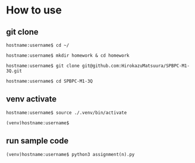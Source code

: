# How to use

## git clone

```terminal
hostname:username$ cd ~/

hostname:username$ mkdir homework & cd homework

hostname:username$ git clone git@github.com:HirokazuMatsuura/SPBPC-M1-3Q.git

hostname:username$ cd SPBPC-M1-3Q
```

## venv activate

```terminal
hostname:username$ source ./.venv/bin/activate

(venv)hostname:username$
```

## run sample code

```terminal
(venv)hostname:username$ python3 assignment(n).py
```
